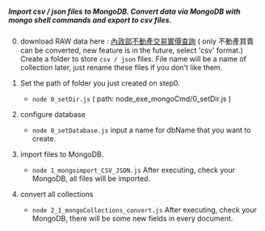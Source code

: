 ##### Import csv / json files to MongoDB. Convert data via MongoDB with mongo shell commands and export to csv files.

0. download RAW data here : [內政部不動產交易實價查詢](http://plvr.land.moi.gov.tw/DownloadOpenData)
( only 不動產買賣 can be converted, new feature is in the future, select 'csv' format.)
Create a folder to store `csv / json` files. File name will be a name of collection later, just rename these files if you don't like them.

1. Set the path of folder you just created on step0.

    - `node 0_setDir.js` 
    ( path:  node_exe_mongoCmd/0_setDir.js )
  
2. configure database 
    - `node 0_setDatabase.js` 
    input a name for dbName that you want to create.



3. import files to MongoDB.
    - `node 1_mongoimport_CSV_JSON.js`
    After executing, check your MongoDB, all files will be imported.



4. convert all collections
    - `node 2_1_mongoCollections_convert.js`
    After executing, check your MongoDB, there will be some new fields in every document.
